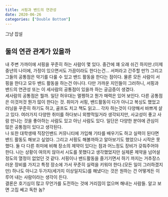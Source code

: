 ```yaml
---
title: 서핑과 밴드의 연관성
date: 2020-06-26
categories: ["Double Bottom"]
---
```


그냥 잡설

## 둘의 연관 관계가 있을까
내 주변 가까이에 서핑을 꾸준히 하는 사람이 몇 있다. 중간에 꽤 오래 쉬긴 하지만.(이제 중년의 나이에, 가정이 있으면서도 가끔이라도 한다는건... 서퍼라고 간주할 만?) 그리고 그들의 공통점은 악기를 다룰 수 있고 밴드 활동을 한다는 점이다. 물론 모든 사람이 서핑을 한다고 모두 밴드 활동을 하는건 아니다. 다만 가까운 지인들이 그러하니, 서핑과 밴드의 연관성 또는 이 세사람의 공통점이 있을까 하는 궁금증이 생겼다.   
세사람의 공통점은 뭘까. 일단 허우대는 멀쩡하고 뭔가 매력은 있어 보인다. 다른 공통점은 이것저것 뭔가 많이 한다는 것. 취미가 서핑, 밴드활동이 다가 아니고 복싱도 했었고 러닝을 꾸준히 하기도 하고, 골프도 치고 책도 읽고... 각자 하는것이 다양해서 바쁘게 살고 있다. 여러가지 다양한 취미를 하다보니 외향적일거라 생각되지만, 사교성이 좋고 사람 만나는 것을 좋아하는 사람도 있고 아닌 사람도 있다. 일단은 다양한 분야에 관심이 많은 공통점이 있다고 생각된다.   
나 또한 대학생때 직장인밴드 커뮤니티에 가입해 기타를 배우기도 하고 실력이 된다면 밴드 활동도 해보고 싶었다. 그리고 서핑도 해볼까하고 알아보기도 했었으나 시작은 못했다. 둘 다 다른 취미에 비해 장소의 제약이 있다는 점과 어느정도 장비가 갖춰주어야 한다. 나는 상황이 여의치 않아서 시도를 못했다고 생각했었지만 실제론 제약을 넘어설 정도의 열정이 없었던 것 같다. 서핑이나 밴드활동을 즐기기면서 하기 까지는 거추장스러운 장비를 가지고 특정 장소에 가서 꾸준히 실력을 키워야 한다.(모든 일이 그러하겠지만)  하나도 아니고 두가지(세가지 이상일지도)를 해냈다는 것은 원하는 건 어떻게든 이루어 내는 사람이라는 생각이 든다.   
결론은 호기심이 많고 무언가를 도전하는 것에 거리낌이 없으며 해내는 사람들. 알고 보면 고집 쎄고 독한 놈?




